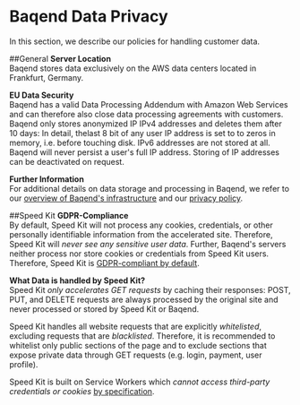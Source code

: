 # Baqend Data Privacy

In this section, we describe our policies for handling customer data.

##General
<strong>Server Location</strong><br>
Baqend stores data exclusively on the AWS data centers located in Frankfurt, Germany.

<strong>EU Data Security</strong><br>
Baqend has a valid Data Processing Addendum with Amazon Web Services and can therefore also close data processing agreements with customers. 
Baqend only stores anonymized IP IPv4 addresses and deletes them after 10 days: 
In detail, thelast 8 bit of any user IP address is set to to zeros in memory, i.e. before touching disk. 
IPv6 addresses are not stored at all. 
Baqend will never persist a user's full IP address. 
Storing of IP addresses can be deactivated on request.

<strong>Further Information</strong><br>
For additional details on data storage and processing in Baqend, we refer to our [overview of Baqend's infrastructure](https://medium.baqend.com/how-to-develop-a-backend-as-a-service-from-scratch-lessons-learned-a9fac618c2ce) and our [privacy policy](https://dashboard.baqend.com/privacy).

##Speed Kit 
<strong>GDPR-Compliance</strong><br>
By default, Speed Kit will not process any cookies, credentials, or other personally identifiable information from the accelerated site. 
 Therefore, Speed Kit will *never see any sensitive user data*. 
Further, Baqend's servers neither process nor store cookies or credentials from Speed Kit users.  
Therefore, Speed Kit is <u>GDPR-compliant by default</u>. 

<strong>What Data is handled by Speed Kit?</strong><br>
Speed Kit *only accelerates GET requests* by caching their responses: POST, PUT, and DELETE requests are always processed by the original site and never processed or stored by Speed Kit or Baqend. 

Speed Kit handles all website requests that are explicitly *whitelisted*, excluding requests that are *blacklisted*. 
Therefore, it is recommended to whitelist only public sections of the page and to exclude sections that expose private data through GET requests (e.g. login, payment, user profile). 

Speed Kit is built on Service Workers which *cannot access third-party credentials or cookies* [by specification](https://fetch.spec.whatwg.org/#forbidden-header-name). 
